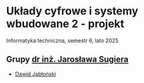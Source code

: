 # Układy cyfrowe i systemy wbudowane 2 - projekt

Informatyka techniczna, semestr 6, lato 2025

## Grupy [dr inż. Jarosława Sugiera](https://indyk.ict.pwr.wroc.pl/ucyfr/fpga/)

- [Dawid Jabłoński](https://github.com/Ite-2022-pwr/sem6-ucisw2-proj-dj)
